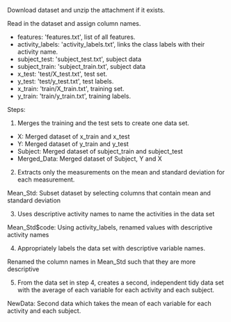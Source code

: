 Download dataset and unzip the attachment if it exists.

Read in the dataset and assign column names.
- features: 'features.txt', list of all features.
- activity_labels: 'activity_labels.txt', links the class labels with their activity name.
- subject_test: 'subject_test.txt', subject data
- subject_train: 'subject_train.txt', subject data
- x_test: 'test/X_test.txt', test set.
- y_test: 'test/y_test.txt', test labels.
- x_train: 'train/X_train.txt', training set.
- y_train: 'train/y_train.txt', training labels.

Steps:
1. Merges the training and the test sets to create one data set.

- X: Merged dataset of x_train and x_test
- Y: Merged dataset of y_train and y_test 
- Subject: Merged dataset of subject_train and subject_test 
- Merged_Data: Merged dataset of Subject, Y and X

2. Extracts only the measurements on the mean and standard deviation for each measurement.

Mean_Std: Subset dataset by selecting columns that contain mean and standard deviation

3. Uses descriptive activity names to name the activities in the data set

Mean_Std$code: Using activity_labels, renamed values with descriptive activity names 

4. Appropriately labels the data set with descriptive variable names.

Renamed the column names in Mean_Std such that they are more descriptive

5. From the data set in step 4, creates a second, independent tidy data set with the average of each variable for each activity and each subject.

NewData: Second data which takes the mean of each variable for each activity and each subject.
